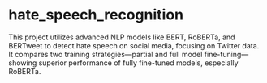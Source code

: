 # hate_speech_recognition
This project utilizes advanced NLP models like BERT, RoBERTa, and BERTweet to detect hate speech on social media, focusing on Twitter data. It compares two training strategies—partial and full model fine-tuning—showing superior performance of fully fine-tuned models, especially RoBERTa. 
